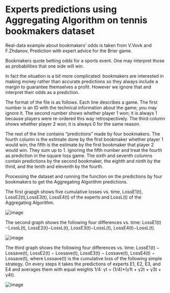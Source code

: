 # Experts predictions using Aggregating Algorithm on tennis bookmakers dataset

Real-data example about bookmakers’ odds is taken from V.Vovk and F.Zhdanov, Prediction with expert advice for the Brier game.

Bookmakers quote betting odds for a sports event. One may interpret those as probabilities that one side will win.

In fact the situation is a bit more complicated: bookmakers are interested in making money rather than accurate predictions so they always include a margin to guarantee themselves a profit. However we ignore that and interpret their odds as a prediction.

The format of the file is as follows. Each line describes a game. The first number is an ID with the technical information about the game; you may ignore it. The second number shows whether player 1 won; it is always 1 because players were re-ordered this way retrospectively. The third column shows whether player 2 won; it is always 0 for the same reason.

The rest of the line contains “predictions” made by four bookmakers.
The fourth column is the estimate done by the first bookmaker whether player 1 would win; the fifth is the estimate by the first bookmaker that player 2 would win.
They sum up to 1. Ignoring the fifth number and treat the fourth as prediction in the square loss game.
The sixth and seventh columns contain predictions by the second bookmaker, the eighth and ninth by the third, and the tenth and eleventh by the fourth.

Processing the dataset and running the function on the predictions by four bookmakers to get the Aggregating Algorithm predictions.

The first grapgh shows five cumulative losses vs. time, LossE1(t), LossE2(t),LossE3(t), LossE4(t) of the experts and LossL(t) of the Aggregating Algorithm.

![image](https://user-images.githubusercontent.com/43922347/125491989-6a605f20-0622-4a3d-8e0d-25b18e367e1f.png)

The second graph shows the following four differences vs. time: LossE1(t)−LossL(t), LossE2(t)−LossL(t), LossE3(t)−LossL(t), LossE4(t)−LossL(t).

![image](https://user-images.githubusercontent.com/43922347/125492057-f9c886f4-1426-4b5f-9ff3-53f424b9575f.png)

The third graph shows the following four differences vs. time: LossE1(t) − Lossave(t), LossE2(t) − Lossave(t), LossE3(t) − Lossave(t), LossE4(t) − Lossave(t), where Lossave(t) is the cumulative loss of the following simple strategy. On every steps it takes the predictions of experts E1, E2, E3, and E4 and averages them with equal weights 1/4: γt = (1/4)*(γ1t + γ2t + γ3t + γ4t).

![image](https://user-images.githubusercontent.com/43922347/125492132-d5e15940-b3a0-44d2-8e61-36cf8af1753f.png)
